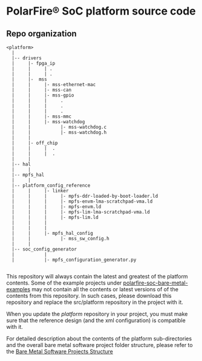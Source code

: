 # PolarFire&reg; SoC platform source code

## Repo organization

```
<platform>
  |
  |-- drivers
  |     |- fpga_ip
  |     |     | .
  |     |     | .  
  |     |-  mss
  |     |     |- mss-ethernet-mac
  |     |     |- mss-can
  |     |     |- mss-gpio
  |     |     |     .
  |     |     |     .
  |     |     |     .
  |     |     |- mss-mmc
  |     |     |- mss-watchdog  
  |     |           |- mss-watchdog.c
  |     |           |- mss-watchdog.h
  |     |
  |     |- off_chip
  |     |     |  .
  |     |     |  .
  |     |
  |-- hal
  |     |
  |-- mpfs_hal
  |     |
  |-- platform_config_reference
  |     |     |- linker
  |     |     |     |- mpfs-ddr-loaded-by-boot-loader.ld                
  |     |     |     |- mpfs-envm-lma-scratchpad-vma.ld
  |     |     |     |- mpfs-envm.ld                
  |     |     |     |- mpfs-lim-lma-scratchpad-vma.ld
  |     |     |     |- mpfs-lim.ld
  |     |     |
  |     |     |
  |     |     |- mpfs_hal_config
  |     |           |- mss_sw_config.h 
  |     | 
  |-- soc_config_generator
  |           |
  |           |- mpfs_configuration_generator.py
  
```

This repository will always contain the latest and greatest of the platform contents. Some of the example projects under [polarfire-soc-bare-metal-examples](https://mi-v-ecosystem.github.io/redirects/repo-polarfire-soc-bare-metal-examples)
may not contain all the contents or latest versions of of the contents from this repository. In such cases, please download this repository and replace the src/platform repository in the project with it.

When you update the _platform_ repository in your project, you must make sure that the reference design (and the xml configuration) is compatible with it.

For detailed description about the contents of the platform sub-directories and the overall bare metal software project folder structure, please refer to the
[Bare Metal Software Projects Structure](https://mi-v-ecosystem.github.io/redirects/bare-metal-project-structure_bare-metal-software-project-structure)
